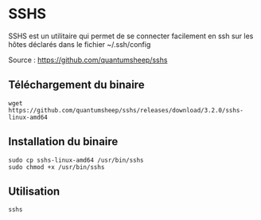# SSHS

SSHS est un utilitaire qui permet de se connecter facilement en ssh sur les hôtes déclarés dans le fichier ~/.ssh/config

Source : https://github.com/quantumsheep/sshs

 

## Téléchargement du binaire

````shell
wget https://github.com/quantumsheep/sshs/releases/download/3.2.0/sshs-linux-amd64
````



## Installation du binaire

```shell
sudo cp sshs-linux-amd64 /usr/bin/sshs
sudo chmod +x /usr/bin/sshs
```



## Utilisation

```bash
sshs
```

